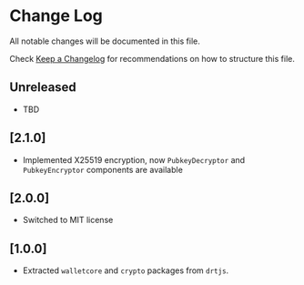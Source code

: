 # Change Log

All notable changes will be documented in this file.

Check [Keep a Changelog](http://keepachangelog.com/) for recommendations on how to structure this file.

## Unreleased
 - TBD

## [2.1.0]
 - Implemented X25519 encryption, now `PubkeyDecryptor` and `PubkeyEncryptor` components are available

## [2.0.0]
-   Switched to MIT license

## [1.0.0]
 - Extracted `walletcore` and `crypto` packages from `drtjs`.
